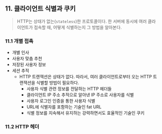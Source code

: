 ## 11. 클라이언트 식별과 쿠키

> HTTP는 상태가 없는(`stateless`)한 프로토콜이다. 한 서버에 동시에 여러 클라이언트가 접속할 때, 어떻게 식별하는지 그 방법을 알아본다.

### 11.1 개별 접촉

- 개별 인사
- 사용자 맞춤 추천
- 저장된 사용자 정보
- 세션 추적
  - HTTP 트랜잭션은 상태가 없다. 따라서, 여러 클라이언트로부터 오는 HTTP 트랜잭션을 식별할 방법이 필요하다.
    - 사용자 식별 관련 정보를 전달하는 HTTP 헤더들
    - 클라이언트 IP 주소 추적으로 알아낸 IP 주소로 사용자를 식별
    - 사용자 로그인 인증을 통한 사용자 식별
    - URL에 식별자를 포함하는 기술인 fat URL
    - 식별 정보를 지속해서 유지하는 강력하면서도 효율적인 기술인 쿠키

### 11.2 HTTP 헤더











